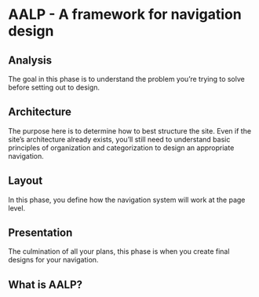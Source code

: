 # AALP - A framework for navigation design

## Analysis

The goal in this phase is to understand the problem you’re trying to solve before setting out to design. 

## Architecture

The purpose here is to determine how to best structure the site. Even if the site’s architecture already exists, you’ll still need to understand basic principles of organization and categorization to design an appropriate navigation. 

## Layout

In this phase, you define how the navigation system will work at the page level. 

## Presentation

The culmination of all your plans, this phase is when you create final designs for your navigation. 

## What is AALP?

